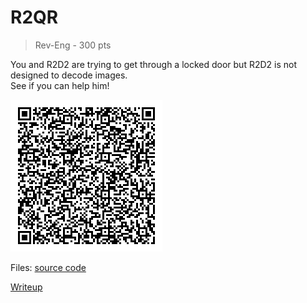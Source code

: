 # R2QR
> Rev-Eng - 300 pts

You and R2D2 are trying to get through a locked door but
R2D2 is not designed to decode images.  
See if you can help him!

<img src="qrcode.png" />

Files: [source code](./scr)

[Writeup](./writeup.md)
